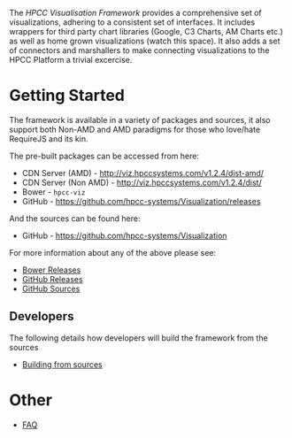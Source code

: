 The _HPCC Visualisation Framework_ provides a comprehensive set of visualizations, adhering to a consistent set of interfaces. It includes wrappers for third party chart libraries (Google, C3 Charts, AM Charts etc.) as well as home grown visualizations (watch this space).
It also adds a set of connectors and marshallers to make connecting visualizations to the HPCC Platform a trivial excercise. 

# Getting Started
The framework is available in a variety of packages and sources, it also support both Non-AMD and AMD paradigms for those who love/hate RequireJS and its kin.  

The pre-built packages can be accessed from here:
* CDN Server (AMD) - http://viz.hpccsystems.com/v1.2.4/dist-amd/
* CDN Server (Non AMD) - http://viz.hpccsystems.com/v1.2.4/dist/
* Bower - ```hpcc-viz```
* GitHub - https://github.com/hpcc-systems/Visualization/releases

And the sources can be found here:
* GitHub - https://github.com/hpcc-systems/Visualization

For more information about any of the above please see:
* [Bower Releases](https://github.com/hpcc-systems/Visualization/wiki/Bower-Releases)
* [GitHub Releases](https://github.com/hpcc-systems/Visualization/wiki/GitHub-Releases)
* [GitHub Sources](https://github.com/hpcc-systems/Visualization/wiki/GitHub-Sources)

## Developers
The following details how developers will build the framework from the sources
* [Building from sources](https://github.com/hpcc-systems/Visualization/wiki/Building-From-Sources)

# Other
* [FAQ](https://github.com/hpcc-systems/Visualization/wiki/FAQ)

